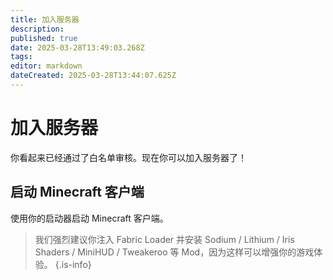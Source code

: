 ```yaml
---
title: 加入服务器
description: 
published: true
date: 2025-03-28T13:49:03.268Z
tags: 
editor: markdown
dateCreated: 2025-03-28T13:44:07.625Z
---
```


# 加入服务器

你看起来已经通过了白名单审核。现在你可以加入服务器了！

## 启动 Minecraft 客户端

使用你的启动器启动 Minecraft 客户端。
> 我们强烈建议你注入 Fabric Loader 并安装 Sodium / Lithium / Iris Shaders / MiniHUD / Tweakeroo 等 Mod，因为这样可以增强你的游戏体验。
{.is-info}

